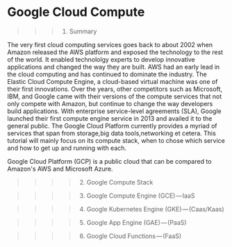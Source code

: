 
# Google Cloud Compute

>>> 1. Summary

The very first cloud computing services goes back to about 2002 when Amazon released the AWS platform and exposed the technology to the rest of the world. It enabled technololgy experts to develop innovative applications and changed the way they are built. AWS had an early lead in the cloud computing and has continued to dominate the industry. The Elastic Cloud Compute Engine, a cloud-based virtual machine was one of their first innovations. Over the years, other competitors such as Microsoft, IBM, and Google came with their versions of the compute services that not only compete with Amazon, but continue to change the way developers build applications. With enterprise service-level agreements (SLA), Google launched their first compute engine service in 2013 and availed it to the general public. The Google Cloud Platform currently provides a myriad of services that span from storage,big data tools,networking et cetera. This tutorial will mainly focus on its compute stack, when to chose which service and how to get up and running with each. 

Google Cloud Platform (GCP) is a public cloud that can be compared to Amazon's AWS and Microsoft Azure. 

>>>> 2. Google Compute Stack

>>>> 3. Google Compute Engine (GCE) — IaaS

>>>> 4. Google Kubernetes Engine (GKE) — (Caas/Kaas)


>>>> 5. Google App Engine (GAE) — (PaaS)

>>>> 6. Google Cloud Functions — (FaaS)

